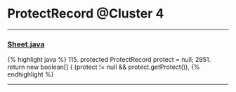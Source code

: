 # ProtectRecord @Cluster 4

***

### [Sheet.java](https://searchcode.com/codesearch/view/15642365/)
{% highlight java %}
115. protected ProtectRecord              protect           =     null;
2951.     return new boolean[] { (protect != null && protect.getProtect()), 
{% endhighlight %}

***

